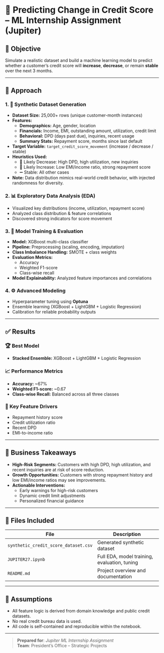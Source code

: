 # 🔮 Predicting Change in Credit Score – ML Internship Assignment (Jupiter)

## 📌 Objective
Simulate a realistic dataset and build a machine learning model to predict whether a customer’s credit score will **increase**, **decrease**, or remain **stable** over the next 3 months.

---

## 🚀 Approach

### 1. 🧪 Synthetic Dataset Generation
- **Dataset Size:** 25,000+ rows (unique customer-month instances)
- **Features:**
  - **Demographics:** Age, gender, location
  - **Financials:** Income, EMI, outstanding amount, utilization, credit limit
  - **Behavioral:** DPD (days past due), inquiries, recent usage
  - **Summary Stats:** Repayment score, months since last default
- **Target Variable:** `target_credit_score_movement` (increase / decrease / stable)
- **Heuristics Used:**
  - 🔻 Likely Decrease: High DPD, high utilization, new inquiries
  - 🔺 Likely Increase: Low EMI/income ratio, strong repayment score
  - ➖ Stable: All other cases
- **Note:** Data distribution mimics real-world credit behavior, with injected randomness for diversity.

### 2. 📊 Exploratory Data Analysis (EDA)
- Visualized key distributions (income, utilization, repayment score)
- Analyzed class distribution & feature correlations
- Discovered strong indicators for score movement

### 3. 🤖 Model Training & Evaluation
- **Model:** XGBoost multi-class classifier
- **Pipeline:** Preprocessing (scaling, encoding, imputation)
- **Class Imbalance Handling:** SMOTE + class weights
- **Evaluation Metrics:**
  - Accuracy
  - Weighted F1-score
  - Class-wise recall
- **Model Explainability:** Analyzed feature importances and correlations

### 4. ⚙️ Advanced Modeling
- Hyperparameter tuning using **Optuna**
- Ensemble learning (XGBoost + LightGBM + Logistic Regression)
- Calibration for reliable probability outputs

---

## ✅ Results

### 🏆 Best Model
- **Stacked Ensemble:** XGBoost + LightGBM + Logistic Regression

### 📈 Performance Metrics
- **Accuracy:** ~67%
- **Weighted F1-score:** ~0.67
- **Class-wise Recall:** Balanced across all three classes

### 🔑 Key Feature Drivers
- Repayment history score
- Credit utilization ratio
- Recent DPD
- EMI-to-income ratio

---

## 💼 Business Takeaways

- **High-Risk Segments:** Customers with high DPD, high utilization, and recent inquiries are at risk of score reduction.
- **Growth Opportunities:** Customers with strong repayment history and low EMI/income ratios may see improvements.
- **Actionable Interventions:**
  - Early warnings for high-risk customers
  - Dynamic credit limit adjustments
  - Personalized financial guidance

---

## 📁 Files Included

| File                          | Description                                |
|------------------------------|--------------------------------------------|
| `synthetic_credit_score_dataset.csv` | Generated synthetic dataset              |
| `JUPITER27.ipynb`            | Full EDA, model training, evaluation, tuning |
| `README.md`                  | Project overview and documentation         |

---

## 📌 Assumptions
- All feature logic is derived from domain knowledge and public credit datasets.
- No real credit bureau data is used.
- All code is self-contained and reproducible within the notebook.

---

> **Prepared for**: *Jupiter ML Internship Assignment*  
> **Team**: President’s Office – Strategic Projects
